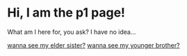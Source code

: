 # Hi, I am the p1 page!

What am I here for, you ask? I have no idea...

[wanna see my elder sister?](./../p3/p3.textmachine.page.md)
[wanna see my younger brother?](./../p2/p2.textmachine.page.md)